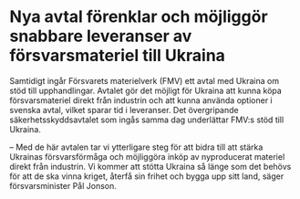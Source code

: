 # Nya avtal förenklar och möjliggör snabbare leveranser av försvarsmateriel till Ukraina

Samtidigt ingår Försvarets materielverk (FMV) ett avtal med Ukraina om stöd till upphandlingar. Avtalet gör det möjligt för Ukraina att kunna köpa försvarsmateriel direkt från industrin och att kunna använda optioner i svenska avtal, vilket sparar tid i leveranser. Det övergripande säkerhetsskyddsavtalet som ingås samma dag underlättar FMV:s stöd till Ukraina.

– Med de här avtalen tar vi ytterligare steg för att bidra till att stärka Ukrainas försvarsförmåga och möjliggöra inköp av nyproducerat materiel direkt från industrin. Vi kommer att stötta Ukraina så länge som det behövs för att de ska vinna kriget, återfå sin frihet och bygga upp sitt land, säger försvarsminister Pål Jonson.
